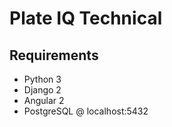 # Plate IQ Technical
## Requirements
- Python 3
- Django 2
- Angular 2
- PostgreSQL @ localhost:5432
